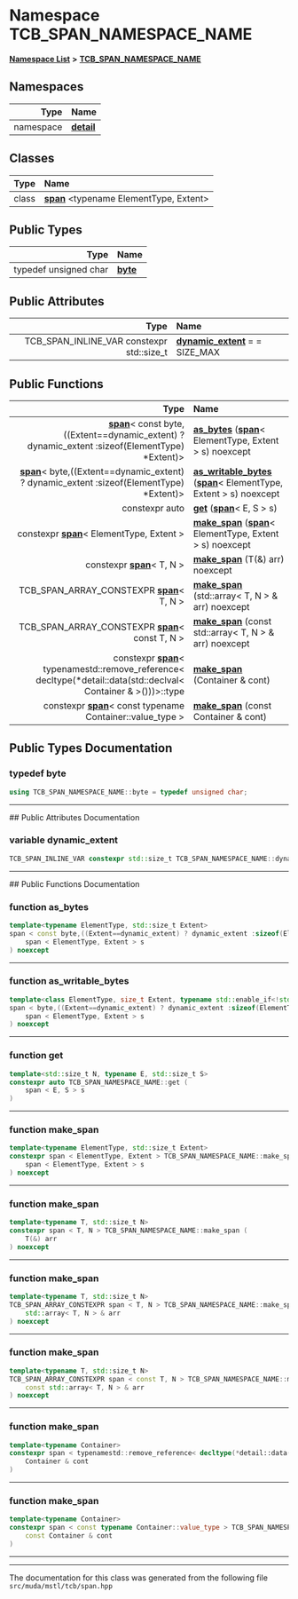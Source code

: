 

# Namespace TCB\_SPAN\_NAMESPACE\_NAME



[**Namespace List**](namespaces.md) **>** [**TCB\_SPAN\_NAMESPACE\_NAME**](namespace_t_c_b___s_p_a_n___n_a_m_e_s_p_a_c_e___n_a_m_e.md)


















## Namespaces

| Type | Name |
| ---: | :--- |
| namespace | [**detail**](namespace_t_c_b___s_p_a_n___n_a_m_e_s_p_a_c_e___n_a_m_e_1_1detail.md) <br> |


## Classes

| Type | Name |
| ---: | :--- |
| class | [**span**](class_t_c_b___s_p_a_n___n_a_m_e_s_p_a_c_e___n_a_m_e_1_1span.md) &lt;typename ElementType, Extent&gt;<br> |


## Public Types

| Type | Name |
| ---: | :--- |
| typedef unsigned char | [**byte**](#typedef-byte)  <br> |




## Public Attributes

| Type | Name |
| ---: | :--- |
|  TCB\_SPAN\_INLINE\_VAR constexpr std::size\_t | [**dynamic\_extent**](#variable-dynamic_extent)   = = SIZE\_MAX<br> |
















## Public Functions

| Type | Name |
| ---: | :--- |
|  [**span**](class_t_c_b___s_p_a_n___n_a_m_e_s_p_a_c_e___n_a_m_e_1_1span.md)&lt; const byte,((Extent==dynamic\_extent) ? dynamic\_extent :sizeof(ElementType) \*Extent)&gt; | [**as\_bytes**](#function-as_bytes) ([**span**](class_t_c_b___s_p_a_n___n_a_m_e_s_p_a_c_e___n_a_m_e_1_1span.md)&lt; ElementType, Extent &gt; s) noexcept<br> |
|  [**span**](class_t_c_b___s_p_a_n___n_a_m_e_s_p_a_c_e___n_a_m_e_1_1span.md)&lt; byte,((Extent==dynamic\_extent) ? dynamic\_extent :sizeof(ElementType) \*Extent)&gt; | [**as\_writable\_bytes**](#function-as_writable_bytes) ([**span**](class_t_c_b___s_p_a_n___n_a_m_e_s_p_a_c_e___n_a_m_e_1_1span.md)&lt; ElementType, Extent &gt; s) noexcept<br> |
|  constexpr auto | [**get**](#function-get) ([**span**](class_t_c_b___s_p_a_n___n_a_m_e_s_p_a_c_e___n_a_m_e_1_1span.md)&lt; E, S &gt; s) <br> |
|  constexpr [**span**](class_t_c_b___s_p_a_n___n_a_m_e_s_p_a_c_e___n_a_m_e_1_1span.md)&lt; ElementType, Extent &gt; | [**make\_span**](#function-make_span) ([**span**](class_t_c_b___s_p_a_n___n_a_m_e_s_p_a_c_e___n_a_m_e_1_1span.md)&lt; ElementType, Extent &gt; s) noexcept<br> |
|  constexpr [**span**](class_t_c_b___s_p_a_n___n_a_m_e_s_p_a_c_e___n_a_m_e_1_1span.md)&lt; T, N &gt; | [**make\_span**](#function-make_span) (T(&) arr) noexcept<br> |
|  TCB\_SPAN\_ARRAY\_CONSTEXPR [**span**](class_t_c_b___s_p_a_n___n_a_m_e_s_p_a_c_e___n_a_m_e_1_1span.md)&lt; T, N &gt; | [**make\_span**](#function-make_span) (std::array&lt; T, N &gt; & arr) noexcept<br> |
|  TCB\_SPAN\_ARRAY\_CONSTEXPR [**span**](class_t_c_b___s_p_a_n___n_a_m_e_s_p_a_c_e___n_a_m_e_1_1span.md)&lt; const T, N &gt; | [**make\_span**](#function-make_span) (const std::array&lt; T, N &gt; & arr) noexcept<br> |
|  constexpr [**span**](class_t_c_b___s_p_a_n___n_a_m_e_s_p_a_c_e___n_a_m_e_1_1span.md)&lt; typenamestd::remove\_reference&lt; decltype(\*detail::data(std::declval&lt; Container & &gt;()))&gt;::type | [**make\_span**](#function-make_span) (Container & cont) <br> |
|  constexpr [**span**](class_t_c_b___s_p_a_n___n_a_m_e_s_p_a_c_e___n_a_m_e_1_1span.md)&lt; const typename Container::value\_type &gt; | [**make\_span**](#function-make_span) (const Container & cont) <br> |




























## Public Types Documentation




### typedef byte 

```C++
using TCB_SPAN_NAMESPACE_NAME::byte = typedef unsigned char;
```




<hr>
## Public Attributes Documentation




### variable dynamic\_extent 

```C++
TCB_SPAN_INLINE_VAR constexpr std::size_t TCB_SPAN_NAMESPACE_NAME::dynamic_extent;
```




<hr>
## Public Functions Documentation




### function as\_bytes 

```C++
template<typename ElementType, std::size_t Extent>
span < const byte,((Extent==dynamic_extent) ? dynamic_extent :sizeof(ElementType) *Extent)> TCB_SPAN_NAMESPACE_NAME::as_bytes (
    span < ElementType, Extent > s
) noexcept
```




<hr>



### function as\_writable\_bytes 

```C++
template<class ElementType, size_t Extent, typename std::enable_if<!std::is_const< ElementType >::value, int >::type>
span < byte,((Extent==dynamic_extent) ? dynamic_extent :sizeof(ElementType) *Extent)> TCB_SPAN_NAMESPACE_NAME::as_writable_bytes (
    span < ElementType, Extent > s
) noexcept
```




<hr>



### function get 

```C++
template<std::size_t N, typename E, std::size_t S>
constexpr auto TCB_SPAN_NAMESPACE_NAME::get (
    span < E, S > s
) 
```




<hr>



### function make\_span 

```C++
template<typename ElementType, std::size_t Extent>
constexpr span < ElementType, Extent > TCB_SPAN_NAMESPACE_NAME::make_span (
    span < ElementType, Extent > s
) noexcept
```




<hr>



### function make\_span 

```C++
template<typename T, std::size_t N>
constexpr span < T, N > TCB_SPAN_NAMESPACE_NAME::make_span (
    T(&) arr
) noexcept
```




<hr>



### function make\_span 

```C++
template<typename T, std::size_t N>
TCB_SPAN_ARRAY_CONSTEXPR span < T, N > TCB_SPAN_NAMESPACE_NAME::make_span (
    std::array< T, N > & arr
) noexcept
```




<hr>



### function make\_span 

```C++
template<typename T, std::size_t N>
TCB_SPAN_ARRAY_CONSTEXPR span < const T, N > TCB_SPAN_NAMESPACE_NAME::make_span (
    const std::array< T, N > & arr
) noexcept
```




<hr>



### function make\_span 

```C++
template<typename Container>
constexpr span < typenamestd::remove_reference< decltype(*detail::data(std::declval< Container & >()))>::type TCB_SPAN_NAMESPACE_NAME::make_span (
    Container & cont
) 
```




<hr>



### function make\_span 

```C++
template<typename Container>
constexpr span < const typename Container::value_type > TCB_SPAN_NAMESPACE_NAME::make_span (
    const Container & cont
) 
```




<hr>

------------------------------
The documentation for this class was generated from the following file `src/muda/mstl/tcb/span.hpp`


